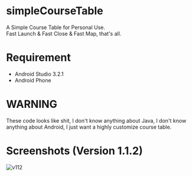 # simpleCourseTable
A Simple Course Table for Personal Use.<br>
Fast Launch & Fast Close & Fast Map, that's all.

# Requirement
- Android Studio 3.2.1
- Android Phone

# WARNING
These code looks like shit,
I don't know anything about Java,
I don't know anything about Android,
I just want a highly customize course table.

# Screenshots (Version 1.1.2)
![v112](https://github.com/MrNegativeTW/simpleCourseTable/blob/master/v.1.1.2_MainActivity.jpg)
